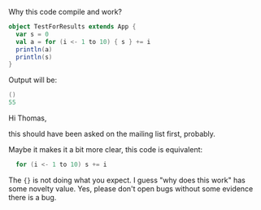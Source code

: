 Why this code compile and work?
```scala
object TestForResults extends App {
  var s = 0
  val a = for (i <- 1 to 10) { s } += i
  println(a)
  println(s)
}
```
Output will be:
```scala
()
55
```
Hi Thomas,

this should have been asked on the mailing list first, probably. 

Maybe it makes it a bit more clear, this code is equivalent:

```scala
  for (i <- 1 to 10) s += i
```

The `{}` is not doing what you expect.
I guess "why does this work" has some novelty value.  Yes, please don't open bugs without some evidence there is a bug.
